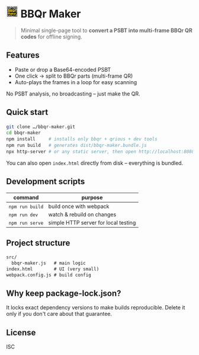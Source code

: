 # <img src="icon/icon-192.png" alt="BBQr Maker" width="32" height="32"> BBQr Maker

> Minimal single-page tool to **convert a PSBT into multi-frame BBQr QR codes** for offline signing.

## Features

* Paste or drop a Base64-encoded PSBT
* One click → split to BBQr parts (multi-frame QR)
* Auto-plays the frames in a loop for easy scanning

No PSBT analysis, no broadcasting – just make the QR.

## Quick start

```bash
git clone …/bbqr-maker.git
cd bbqr-maker
npm install     # installs only bbqr + qrious + dev tools
npm run build   # generates dist/bbqr-maker.bundle.js
npx http-server # or any static server, then open http://localhost:8080
```

You can also open `index.html` directly from disk – everything is bundled.

## Development scripts

| command | purpose |
|---------|---------|
| `npm run build` | build once with webpack |
| `npm run dev`   | watch & rebuild on changes |
| `npm run serve` | simple HTTP server for local testing |

## Project structure

```
src/
  bbqr-maker.js   # main logic
index.html        # UI (very small)
webpack.config.js # build config
```

## Why keep package-lock.json?

It locks exact dependency versions to make builds reproducible. Delete it only if you don't care about that guarantee.

## License

ISC